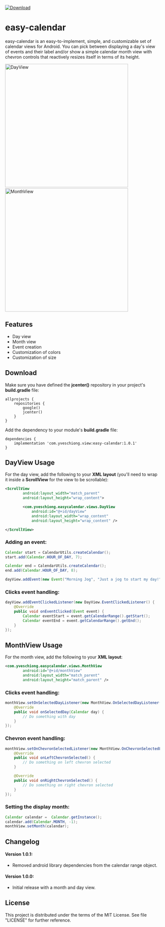 [ ![Download](https://api.bintray.com/packages/yveschiong/easy-calendar/com.yveschiong.easycalendar/images/download.svg) ](https://bintray.com/yveschiong/easy-calendar/com.yveschiong.easycalendar/_latestVersion)

# easy-calendar

easy-calendar is an easy-to-implement, simple, and customizable set of calendar views for Android. You can pick between displaying a day's view of events and their label and/or show a simple calendar month view with chevron controls that reactively resizes itself in terms of its height.

<img src="https://user-images.githubusercontent.com/10403329/46127662-5b74c280-c1ff-11e8-840e-9a2d4ed2e64b.png" alt="DayView" width="400"/>&nbsp;
<img src="https://user-images.githubusercontent.com/10403329/46171326-379c9580-c26e-11e8-835c-fbf23db265cf.png" alt="MonthView" width="400"/>

## Features
- Day view
- Month view
- Event creation
- Customization of colors
- Customization of size

## Download
Make sure you have defined the **jcenter()** repository in your project's **build.gradle** file:
```
allprojects {
    repositories {
        google()
        jcenter()
    }
}
```

Add the dependency to your module's **build.gradle** file:
```
dependencies {
    implementation 'com.yveschiong.view:easy-calendar:1.0.1'
}
```

## DayView Usage
For the day view, add the following to your **XML layout** (you'll need to wrap it inside a **ScrollView** for the view to be scrollable):
```xml
<ScrollView
        android:layout_width="match_parent"
        android:layout_height="wrap_content">

        <com.yveschiong.easycalendar.views.DayView
            android:id="@+id/dayView"
            android:layout_width="wrap_content"
            android:layout_height="wrap_content" />

</ScrollView>
```

### Adding an event:
```java
Calendar start = CalendarUtils.createCalendar();
start.add(Calendar.HOUR_OF_DAY, 7);

Calendar end = CalendarUtils.createCalendar();
end.add(Calendar.HOUR_OF_DAY, 8);

dayView.addEvent(new Event("Morning Jog", "Just a jog to start my day!", new CalendarRange(start, end)));
```

### Clicks event handling:
```java
dayView.addEventClickedListener(new DayView.EventClickedListener() {
    @Override
    public void onEventClicked(Event event) {
        Calendar eventStart = event.getCalendarRange().getStart();
        Calendar eventEnd = event.getCalendarRange().getEnd();
    }
});
```

## MonthView Usage
For the month view, add the following to your **XML layout**:
```xml
<com.yveschiong.easycalendar.views.MonthView
        android:id="@+id/monthView"
        android:layout_width="match_parent"
        android:layout_height="match_parent" />
```

### Clicks event handling:
```java
monthView.setOnSelectedDayListener(new MonthView.OnSelectedDayListener() {
    @Override
    public void onSelectedDay(Calendar day) {
        // Do something with day
    }
});
```

### Chevron event handling:
```java
monthView.setOnChevronSelectedListener(new MonthView.OnChevronSelectedListener() {
    @Override
    public void onLeftChevronSelected() {
        // Do something on left chevron selected
    }

    @Override
    public void onRightChevronSelected() {
        // Do something on right chevron selected
    }
});
```

### Setting the display month:
```java
Calendar calendar =  Calendar.getInstance();
calendar.add(Calendar.MONTH, -1);
monthView.setMonth(calendar);
```

## Changelog
#### Version 1.0.1:
* Removed android library dependencies from the calendar range object.

#### Version 1.0.0:
* Initial release with a month and day view.

## License

This project is distributed under the terms of the MIT License. See file "LICENSE" for further reference.

